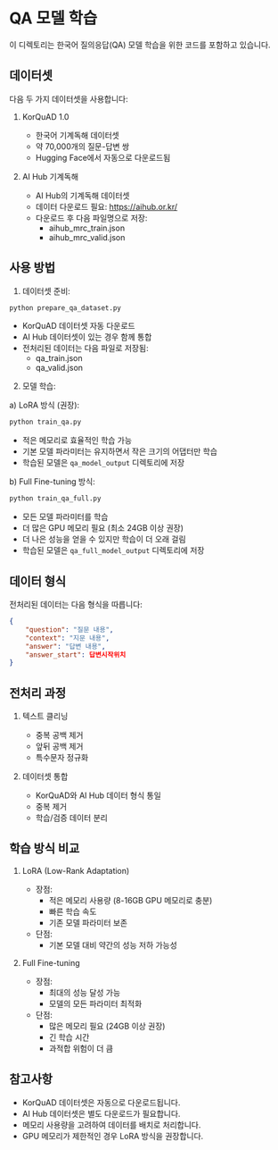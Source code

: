 # QA 모델 학습

이 디렉토리는 한국어 질의응답(QA) 모델 학습을 위한 코드를 포함하고 있습니다.

## 데이터셋

다음 두 가지 데이터셋을 사용합니다:

1. KorQuAD 1.0
   - 한국어 기계독해 데이터셋
   - 약 70,000개의 질문-답변 쌍
   - Hugging Face에서 자동으로 다운로드됨

2. AI Hub 기계독해
   - AI Hub의 기계독해 데이터셋
   - 데이터 다운로드 필요: https://aihub.or.kr/
   - 다운로드 후 다음 파일명으로 저장:
     - aihub_mrc_train.json
     - aihub_mrc_valid.json

## 사용 방법

1. 데이터셋 준비:
```bash
python prepare_qa_dataset.py
```
- KorQuAD 데이터셋 자동 다운로드
- AI Hub 데이터셋이 있는 경우 함께 통합
- 전처리된 데이터는 다음 파일로 저장됨:
  - qa_train.json
  - qa_valid.json

2. 모델 학습:

a) LoRA 방식 (권장):
```bash
python train_qa.py
```
- 적은 메모리로 효율적인 학습 가능
- 기본 모델 파라미터는 유지하면서 작은 크기의 어댑터만 학습
- 학습된 모델은 `qa_model_output` 디렉토리에 저장

b) Full Fine-tuning 방식:
```bash
python train_qa_full.py
```
- 모든 모델 파라미터를 학습
- 더 많은 GPU 메모리 필요 (최소 24GB 이상 권장)
- 더 나은 성능을 얻을 수 있지만 학습이 더 오래 걸림
- 학습된 모델은 `qa_full_model_output` 디렉토리에 저장

## 데이터 형식

전처리된 데이터는 다음 형식을 따릅니다:
```json
{
    "question": "질문 내용",
    "context": "지문 내용",
    "answer": "답변 내용",
    "answer_start": 답변시작위치
}
```

## 전처리 과정

1. 텍스트 클리닝
   - 중복 공백 제거
   - 앞뒤 공백 제거
   - 특수문자 정규화

2. 데이터셋 통합
   - KorQuAD와 AI Hub 데이터 형식 통일
   - 중복 제거
   - 학습/검증 데이터 분리

## 학습 방식 비교

1. LoRA (Low-Rank Adaptation)
   - 장점:
     - 적은 메모리 사용량 (8-16GB GPU 메모리로 충분)
     - 빠른 학습 속도
     - 기존 모델 파라미터 보존
   - 단점:
     - 기본 모델 대비 약간의 성능 저하 가능성

2. Full Fine-tuning
   - 장점:
     - 최대의 성능 달성 가능
     - 모델의 모든 파라미터 최적화
   - 단점:
     - 많은 메모리 필요 (24GB 이상 권장)
     - 긴 학습 시간
     - 과적합 위험이 더 큼

## 참고사항

- KorQuAD 데이터셋은 자동으로 다운로드됩니다.
- AI Hub 데이터셋은 별도 다운로드가 필요합니다.
- 메모리 사용량을 고려하여 데이터를 배치로 처리합니다.
- GPU 메모리가 제한적인 경우 LoRA 방식을 권장합니다. 